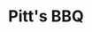 ---
path: "/eats/pitts-bbq"
title: "Pitt's BBQ"
image: "https://res.cloudinary.com/tpage99/image/upload/v1586830151/local417eats/local417eatslogo.png"
orderops: "curbside, takeout"
category: "eats"
hours: "11am-8pm Monday through Saturday. 11am-2pm Sunday"
eatsType: "BBQ"
website: "https://pitts-bbq.business.site/"
facebook: "https://www.facebook.com/eatpiccolo"
address: "316 N. Massey Blvd. Nixa, Missouri 65714"
phone: "4174945088"
tags: ["bbq"]
---